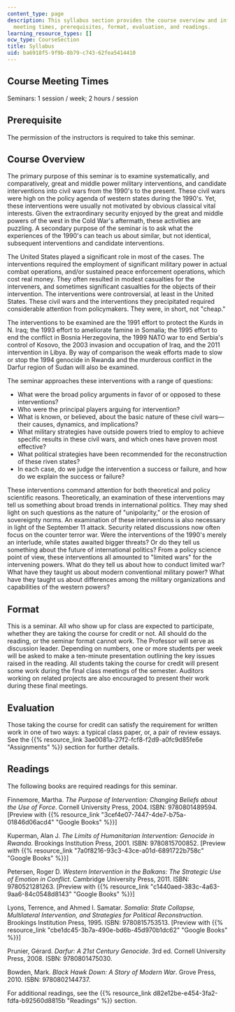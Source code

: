 ```yaml
---
content_type: page
description: This syllabus section provides the course overview and information on
  meeting times, prerequisites, format, evaluation, and readings.
learning_resource_types: []
ocw_type: CourseSection
title: Syllabus
uid: ba6918f5-9f9b-8b79-c743-62fea5414410
---
```


Course Meeting Times
--------------------

Seminars: 1 session / week; 2 hours / session

Prerequisite
------------

The permission of the instructors is required to take this seminar.

Course Overview
---------------

The primary purpose of this seminar is to examine systematically, and comparatively, great and middle power military interventions, and candidate interventions into civil wars from the 1990's to the present. These civil wars were high on the policy agenda of western states during the 1990's. Yet, these interventions were usually not motivated by obvious classical vital interests. Given the extraordinary security enjoyed by the great and middle powers of the west in the Cold War's aftermath, these activities are puzzling. A secondary purpose of the seminar is to ask what the experiences of the 1990's can teach us about similar, but not identical, subsequent interventions and candidate interventions.

The United States played a significant role in most of the cases. The interventions required the employment of significant military power in actual combat operations, and/or sustained peace enforcement operations, which cost real money. They often resulted in modest casualties for the interveners, and sometimes significant casualties for the objects of their intervention. The interventions were controversial, at least in the United States. These civil wars and the interventions they precipitated required considerable attention from policymakers. They were, in short, not "cheap."

The interventions to be examined are the 1991 effort to protect the Kurds in N. Iraq; the 1993 effort to ameliorate famine in Somalia; the 1995 effort to end the conflict in Bosnia Herzegovina, the 1999 NATO war to end Serbia's control of Kosovo, the 2003 invasion and occupation of Iraq, and the 2011 intervention in Libya. By way of comparison the weak efforts made to slow or stop the 1994 genocide in Rwanda and the murderous conflict in the Darfur region of Sudan will also be examined.

The seminar approaches these interventions with a range of questions:

*   What were the broad policy arguments in favor of or opposed to these interventions?
*   Who were the principal players arguing for intervention?
*   What is known, or believed, about the basic nature of these civil wars—their causes, dynamics, and implications?
*   What military strategies have outside powers tried to employ to achieve specific results in these civil wars, and which ones have proven most effective?
*   What political strategies have been recommended for the reconstruction of these riven states?
*   In each case, do we judge the intervention a success or failure, and how do we explain the success or failure?

These interventions command attention for both theoretical and policy scientific reasons. Theoretically, an examination of these interventions may tell us something about broad trends in international politics. They may shed light on such questions as the nature of "unipolarity," or the erosion of sovereignty norms. An examination of these interventions is also necessary in light of the September 11 attack. Security related discussions now often focus on the counter terror war. Were the interventions of the 1990's merely an interlude, while states awaited bigger threats? Or do they tell us something about the future of international politics? From a policy science point of view, these interventions all amounted to "limited wars" for the intervening powers. What do they tell us about how to conduct limited war? What have they taught us about modern conventional military power? What have they taught us about differences among the military organizations and capabilities of the western powers?

Format
------

This is a seminar. All who show up for class are expected to participate, whether they are taking the course for credit or not. All should do the reading, or the seminar format cannot work. The Professor will serve as discussion leader. Depending on numbers, one or more students per week will be asked to make a ten-minute presentation outlining the key issues raised in the reading. All students taking the course for credit will present some work during the final class meetings of the semester. Auditors working on related projects are also encouraged to present their work during these final meetings.

Evaluation
----------

Those taking the course for credit can satisfy the requirement for written work in one of two ways: a typical class paper, or, a pair of review essays. See the {{% resource_link 3ae0081a-27f2-fcf8-f2d9-a0fc9d85fe6e "Assignments" %}} section for further details.

Readings
--------

The following books are required readings for this seminar.

Finnemore, Martha. _The Purpose of Intervention: Changing Beliefs about the Use of Force_. Cornell University Press, 2004. ISBN: 9780801489594. \[Preview with {{% resource_link "3cef4e07-7447-4de7-b75a-01846d06acd4" "Google Books" %}}\]

Kuperman, Alan J. _The Limits of Humanitarian Intervention: Genocide in Rwanda_. Brookings Institution Press, 2001. ISBN: 9780815700852. \[Preview with {{% resource_link "7a0f8216-93c3-43ce-a01d-6891722b758c" "Google Books" %}}\]

Petersen, Roger D. _Western Intervention in the Balkans: The Strategic Use of Emotion in Conflict_. Cambridge University Press, 2011. ISBN: 9780521281263. \[Preview with {{% resource_link "c1440aed-383c-4a63-9aa6-84c0548d8143" "Google Books" %}}\]

Lyons, Terrence, and Ahmed I. Samatar. _Somalia: State Collapse, Multilateral Intervention, and Strategies for Political Reconstruction_. Brookings Institution Press, 1995. ISBN: 9780815753513. \[Preview with {{% resource_link "cbe1dc45-3b7a-490e-bd6b-45d970b1dc62" "Google Books" %}}\]

Prunier, Gérard. _Darfur: A 21st Century Genocide_. 3rd ed. Cornell University Press, 2008. ISBN: 9780801475030.

Bowden, Mark. _Black Hawk Down: A Story of Modern War_. Grove Press, 2010. ISBN: 9780802144737.

For additional readings, see the {{% resource_link d82e12be-e454-3fa2-fdfa-b92560d8815b "Readings" %}} section.